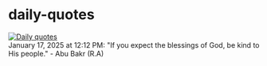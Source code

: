 # daily-quotes
[![Daily quotes](https://github.com/ceepu8/daily-quotes/actions/workflows/daily-quote.yml/badge.svg)](https://github.com/ceepu8/daily-quotes/actions/workflows/daily-quote.yml)<br/>
January 17, 2025 at 12:12 PM: "If you expect the blessings of God, be kind to His people." - Abu Bakr (R.A)
